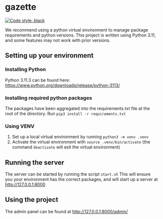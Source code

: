 # gazette

[![Code style: black](https://img.shields.io/badge/code%20style-black-000000.svg)](https://github.com/psf/black)

We recommend using a python virtual environment to manage package requirements and python versions. This project is written using Python 3.11, and some features may not work with prior versions.

## Setting up your environment
### Installing Python
Python 3.11.3 can be found here: https://www.python.org/downloads/release/python-3113/

### Installing required python packages
The packages have been aggregated into the requirements.txt file at the root of the directory. Run `pip3 install -r requirements.txt`

### Using VENV
1. Set up a local virtual environment by running `python3 -m venv .venv`
2. Activate the virtual environment with `source .venv/bin/activate` (the command `deactivate` will exit the virtual environment)

## Running the server
The server can be started by running the script `start.sh`
This will ensure you your environment has the correct packages, and will start up a server at http://127.0.0.1:8000

## Using the project
The admin panel can be found at http://127.0.0.1:8000/admin/
